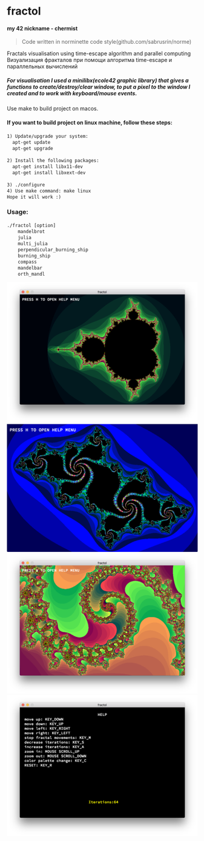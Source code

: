 # fractol
#### my 42 nickname - chermist
> Code written in norminette code style(github.com/sabrusrin/norme)

Fractals visualisation using time-escape algorithm and parallel computing  
Визуализация фракталов при помощи алгоритма time-escape и параллельных вычислений

##### For visualisation I used a minilibx(ecole42 graphic library) that gives a functions to create/destroy/clear window, to put a pixel to the window I created and to work with keyboard/mouse events.

Use make to build project on macos.  

#### If you want to build project on linux machine, follow these steps:
```
1) Update/upgrade your system:
  apt-get update
  apt-get upgrade

2) Install the following packages:
  apt-get install libx11-dev
  apt-get install libxext-dev

3) ./configure
4) Use make command: make linux
Hope it will work :)
```
### Usage:	
```
./fractol [option]  
	mandelbrot  
	julia  
	multi_julia  
	perpendicular_burning_ship  
	burning_ship  
	compass  
	mandelbar  
	orth_mandl  
```
![mandelbrot](https://raw.githubusercontent.com/sabrusrin/fractol/master/images/mandelbrot.png)
![julia1](https://raw.githubusercontent.com/sabrusrin/fractol/master/images/julia1.png)
![julia2](https://raw.githubusercontent.com/sabrusrin/fractol/master/images/julia2.png)
![usage](https://raw.githubusercontent.com/sabrusrin/fractol/master/images/usage.png)
